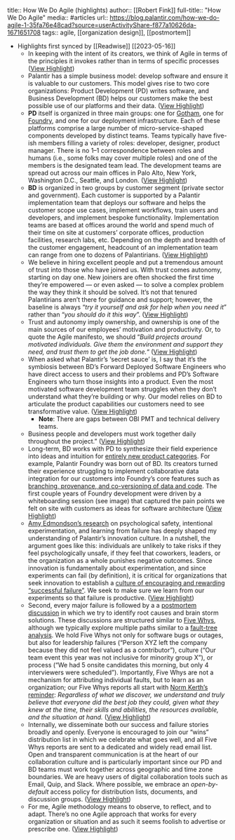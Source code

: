title:: How We Do Agile (highlights)
author:: [[Robert Fink]]
full-title:: "How We Do Agile"
media:: #articles
url:: https://blog.palantir.com/how-we-do-agile-1-35fa76e48cad?source=userActivityShare-f877a10626da-1671651708
tags:: agile, [[organization design]], [[postmortem]]

- Highlights first synced by [[Readwise]] [[2023-05-16]]
	- In keeping with the intent of its creators, we think of Agile in terms of the principles it invokes rather than in terms of specific processes ([View Highlight](https://read.readwise.io/read/01h0jmca43zs27ntng3zr2tm2n))
	- Palantir has a simple business model: develop software and ensure it is valuable to our customers. This model gives rise to two core organizations: Product Development (PD) writes software, and Business Development (BD) helps our customers make the best possible use of our platforms and their data. ([View Highlight](https://read.readwise.io/read/01h0jmczb7vr4btmrwvf5yxn1a))
	- **PD** itself is organized in three main groups: one for [Gotham](https://www.palantir.com/palantir-gotham/), one for [Foundry](https://www.palantir.com/palantir-foundry/), and one for our deployment infrastructure. Each of these platforms comprise a large number of micro-service-shaped components developed by distinct teams. Teams typically have five-ish members filling a variety of roles: developer, designer, product manager. There is no 1–1 correspondence between roles and humans (i.e., some folks may cover multiple roles) and one of the members is the designated team lead. The development teams are spread out across our main offices in Palo Alto, New York, Washington D.C., Seattle, and London. ([View Highlight](https://read.readwise.io/read/01h0jmde7qgsc8pbkm4bkbw29e))
	- **BD** is organized in two groups by customer segment (private sector and government). Each customer is supported by a Palantir implementation team that deploys our software and helps the customer scope use cases, implement workflows, train users and developers, and implement bespoke functionality. Implementation teams are based at offices around the world and spend much of their time on site at customers’ corporate offices, production facilities, research labs, etc. Depending on the depth and breadth of the customer engagement, headcount of an implementation team can range from one to dozens of Palantirians. ([View Highlight](https://read.readwise.io/read/01h0jmf3dc4t2jd71t87cqhknr))
	- We believe in hiring excellent people and put a tremendous amount of trust into those who have joined us. With trust comes autonomy, starting on day one. New joiners are often shocked the first time they’re empowered — or even asked — to solve a complex problem the way they think it should be solved. It’s not that tenured Palantirians aren’t there for guidance and support; however, the baseline is always “*try it yourself and ask for help when you need it*” rather than “*you should do it this way*”. ([View Highlight](https://read.readwise.io/read/01h0jmhdxrb16gnm2mmtkhgx8j))
	- Trust and autonomy imply ownership, and ownership is one of the main sources of our employees’ motivation and productivity. Or, to quote the Agile manifesto, we should “*Build projects around motivated individuals. Give them the environment and support they need, and trust them to get the job done.*“ ([View Highlight](https://read.readwise.io/read/01h0jmtq3gwnbcnec9ny4g36ha))
	- When asked what Palantir’s ‘secret sauce’ is, I say that it’s the symbiosis between BD’s Forward Deployed Software Engineers who have direct access to users and their problems and PD’s Software Engineers who turn those insights into a product. Even the most motivated software development team struggles when they don’t understand what they’re building or why. Our model relies on BD to articulate the product capabilities our customers need to see transformative value. ([View Highlight](https://read.readwise.io/read/01h0jmw35ww1ycz48vcrs3dtf9))
		- **Note**: There are gaps between OBI PMT and technical delivery teams.
	- Business people and developers must work together daily throughout the project.” ([View Highlight](https://read.readwise.io/read/01h0jmyj89ds5tm6vwtpr43tga))
	- Long-term, BD works with PD to synthesize their field experience into ideas and intuition for [entirely new product categories](https://hbr.org/2013/03/why-it-pays-to-be-a-category-creator). For example, Palantir Foundry was born out of BD. Its creators turned their experience struggling to implement collaborative data integration for our customers into Foundry’s core features such as [branching, provenance, and co-versioning of data and code](https://medium.com/palantir/on-dataset-versioning-in-foundry-8f23de22cc4c). The first couple years of Foundry development were driven by a whiteboarding session (see image) that captured the pain points we felt on site with customers as ideas for software architecture ([View Highlight](https://read.readwise.io/read/01h0jn0wdwm796eskdsveda66s))
	- [Amy Edmondson’s research](https://books.google.com/books?hl=en&lr=&id=wlnsR9i9b5cC) on psychological safety, intentional experimentation, and learning from failure has deeply shaped my understanding of Palantir’s innovation culture. In a nutshell, the argument goes like this: individuals are unlikely to take risks if they feel psychologically unsafe, if they feel that coworkers, leaders, or the organization as a whole punishes negative outcomes. Since innovation is fundamentally about experimentation, and since experiments can fail (by definition), it is critical for organizations that seek innovation to establish a [culture of encouraging and rewarding “successful failure”](https://en.wikipedia.org/wiki/In_Search_of_Excellence). We seek to make sure we learn from our experiments so that failure is productive. ([View Highlight](https://read.readwise.io/read/01h0jn9mjg3xv3n72wegerk0kh))
	- Second, every major failure is followed by a a [postmortem discussion](https://en.wikipedia.org/wiki/Postmortem_documentation) in which we try to identify root causes and brain storm solutions. These discussions are structured similar to [Five Whys](https://en.wikipedia.org/wiki/Five_Whys), although we typically explore multiple paths similar to a [fault-tree analysis](https://en.wikipedia.org/wiki/Fault_tree_analysis). We hold Five Whys not only for software bugs or outages, but also for leadership failures (“Person XYZ left the company because they did not feel valued as a contributor”), culture (“Our team event this year was not inclusive for minority group X”), or process (“We had 5 onsite candidates this morning, but only 4 interviewers were scheduled”). Importantly, Five Whys are not a mechanism for attributing individual faults, but to learn as an organization; our Five Whys reports all start with [Norm Kerth’s reminder](https://www.amazon.com/Project-Retrospectives-Handbook-Team-Reviews/dp/0932633447): *Regardless of what we discover, we understand and truly believe that everyone did the best job they could, given what they knew at the time, their skills and abilities, the resources available, and the situation at hand.* ([View Highlight](https://read.readwise.io/read/01h0jnbprdf7enxjz3m408x3v2))
	- Internally, we disseminate both our success and failure stories broadly and openly. Everyone is encouraged to join our “wins” distribution list in which we celebrate what goes well, and all Five Whys reports are sent to a dedicated and widely read email list. Open and transparent communication is at the heart of our collaboration culture and is particularly important since our PD and BD teams must work together across geographic and time zone boundaries. We are heavy users of digital collaboration tools such as Email, Quip, and Slack. Where possible, we embrace an *open-by-default* access policy for distribution lists, documents, and discussion groups. ([View Highlight](https://read.readwise.io/read/01h0jnrsdnvdjvqyp81dxr3x7y))
	- For me, Agile methodology means to observe, to reflect, and to adapt. There’s no one Agile approach that works for every organization or situation and as such it seems foolish to advertise or prescribe one. ([View Highlight](https://read.readwise.io/read/01h0jnvc9q0qz4k7zcdm85c2xd))